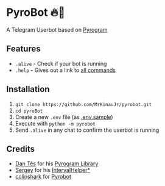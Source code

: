 # PyroBot 🔥🤖

A Telegram Userbot based on [Pyrogram](https://github.com/pyrogram/pyrogram)

## Features

* `.alive` - Check if your bot is running
* `.help` - Gives out a link to [all commands](HELP.md)

## Installation

1. `git clone https://github.com/MrKinauJr/pyrobot.git`
2. `cd pyroBot`
3. Create a new `.env` file (as [.env.sample](.env.sample))
4. Execute with `python -m pyrobot`
5. Send `.alive` in any chat to confirm the userbot is running

## Credits

* [Dan Tès](https://github.com/delivrance) for his [Pyrogram Library](https://github.com/pyrogram/pyrogram)
* [Sergey](https://t.me/flugdreka) for his [IntervalHelper](pyrobot/interval.py)[*](https://t.me/combotchat/45392)
* [colinshark](https://t.me/ColinShark) for [Pyrobot](https://git.colinshark.de/PyroBot/PyroBot/)
